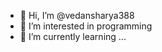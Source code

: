- 👋 Hi, I’m @vedansharya388
- 👀 I’m interested in programming
- 🌱 I’m currently learning ...
  
<!---
vedansharya388/vedansharya388 is a ✨ special ✨ repository because its `README.md` (this file) appears on your GitHub profile.
You can click the Preview link to take a look at your changes.
--->
